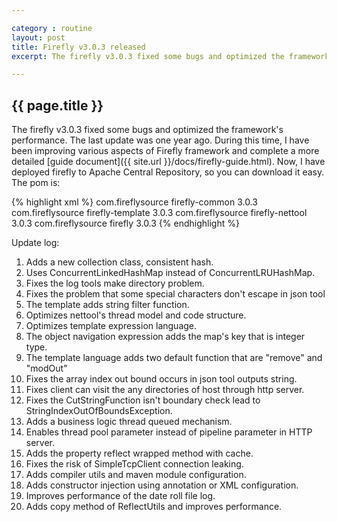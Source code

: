 ```yaml
---

category : routine
layout: post
title: Firefly v3.0.3 released
excerpt: The firefly v3.0.3 fixed some bugs and optimized the framework's performance. The last update was one year ago. During this time, I have been improving various aspects of Firefly framework. Now, I have deployed firefly to Apache Central Repository, so you can download it easy. Please click view all to see the detail.

---
```



## {{ page.title }} ##

The firefly v3.0.3 fixed some bugs and optimized the framework's performance. The last update was one year ago. During this time, I have been improving various aspects of Firefly framework and complete a more detailed [guide document]({{ site.url }}/docs/firefly-guide.html). Now, I have deployed firefly to Apache Central Repository, so you can download it easy. The pom is:

{% highlight xml %}
<dependency>
  <groupId>com.fireflysource</groupId>
  <artifactId>firefly-common</artifactId>
  <version>3.0.3</version>
</dependency>
<dependency>
  <groupId>com.fireflysource</groupId>
  <artifactId>firefly-template</artifactId>
  <version>3.0.3</version>
</dependency>
<dependency>
  <groupId>com.fireflysource</groupId>
  <artifactId>firefly-nettool</artifactId>
  <version>3.0.3</version>
</dependency>
<dependency>
  <groupId>com.fireflysource</groupId>
  <artifactId>firefly</artifactId>
  <version>3.0.3</version>
</dependency>
{% endhighlight %}
 

Update log:  

1. Adds a new collection class, consistent hash.
2. Uses ConcurrentLinkedHashMap instead of ConcurrentLRUHashMap.
3. Fixes the log tools make directory problem.
4. Fixes the problem that some special characters don't escape in json tool
5. The template adds string filter function.
6. Optimizes nettool's thread model and code structure.
7. Optimizes template expression language.
8. The object navigation expression adds the map's key that is integer type.
9. The template language adds two default function that are "remove" and "modOut"
10. Fixes the array index out bound occurs in json tool outputs string.
11. Fixes client can visit the any directories of host through http server.
12. Fixes the CutStringFunction isn't boundary check lead to StringIndexOutOfBoundsException.
13. Adds a business logic thread queued mechanism.
14. Enables thread pool parameter instead of pipeline parameter in HTTP server.
15. Adds the property reflect wrapped method with cache.
16. Fixes the risk of SimpleTcpClient connection leaking.
17. Adds compiler utils and maven module configuration.
18. Adds constructor injection using annotation or XML configuration.
19. Improves performance of the date roll file log.
20. Adds copy method of ReflectUtils and improves performance.

